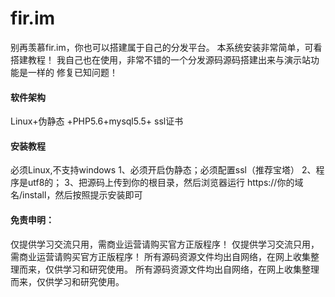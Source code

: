 # fir.im

别再羡慕fir.im，你也可以搭建属于自己的分发平台。
本系统安装非常简单，可看搭建教程！
我自己也在使用，非常不错的一个分发源码源码搭建出来与演示站功能是一样的
修复已知问题！


#### 软件架构
Linux+伪静态 +PHP5.6+mysql5.5+ ssl证书


#### 安装教程
必须Linux,不支持windows
1、必须开启伪静态；必须配置ssl（推荐宝塔）
2、程序是utf8的；
3、把源码上传到你的根目录，然后浏览器运行 https://你的域名/install，然后按照提示安装即可


#### 免责申明：
仅提供学习交流只用，需商业运营请购买官方正版程序！
仅提供学习交流只用，需商业运营请购买官方正版程序！
所有源码资源文件均出自网络，在网上收集整理而来，仅供学习和研究使用。
所有源码资源文件均出自网络，在网上收集整理而来，仅供学习和研究使用。